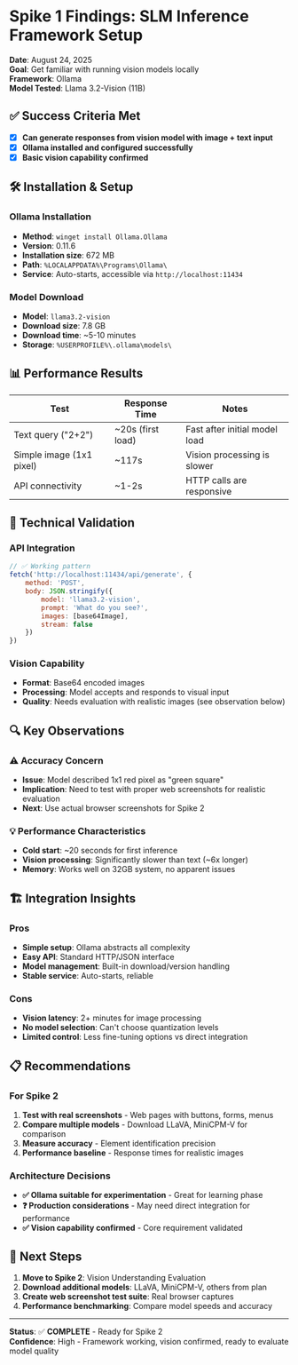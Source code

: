 # Spike 1 Findings: SLM Inference Framework Setup

**Date**: August 24, 2025  
**Goal**: Get familiar with running vision models locally  
**Framework**: Ollama  
**Model Tested**: Llama 3.2-Vision (11B)

## ✅ Success Criteria Met

- [x] **Can generate responses from vision model with image + text input**
- [x] **Ollama installed and configured successfully**
- [x] **Basic vision capability confirmed**

## 🛠️ Installation & Setup

### Ollama Installation
- **Method**: `winget install Ollama.Ollama`
- **Version**: 0.11.6
- **Installation size**: 672 MB
- **Path**: `%LOCALAPPDATA%\Programs\Ollama\`
- **Service**: Auto-starts, accessible via `http://localhost:11434`

### Model Download
- **Model**: `llama3.2-vision`
- **Download size**: 7.8 GB
- **Download time**: ~5-10 minutes
- **Storage**: `%USERPROFILE%\.ollama\models\`

## 📊 Performance Results

| Test | Response Time | Notes |
|------|--------------|-------|
| Text query ("2+2") | ~20s (first load) | Fast after initial model load |
| Simple image (1x1 pixel) | ~117s | Vision processing is slower |
| API connectivity | ~1-2s | HTTP calls are responsive |

## 🧪 Technical Validation

### API Integration
```javascript
// ✅ Working pattern
fetch('http://localhost:11434/api/generate', {
    method: 'POST',
    body: JSON.stringify({
        model: 'llama3.2-vision',
        prompt: 'What do you see?',
        images: [base64Image],
        stream: false
    })
})
```

### Vision Capability
- **Format**: Base64 encoded images
- **Processing**: Model accepts and responds to visual input
- **Quality**: Needs evaluation with realistic images (see observation below)

## 🔍 Key Observations

### ⚠️ Accuracy Concern
- **Issue**: Model described 1x1 red pixel as "green square"
- **Implication**: Need to test with proper web screenshots for realistic evaluation
- **Next**: Use actual browser screenshots for Spike 2

### 💡 Performance Characteristics
- **Cold start**: ~20 seconds for first inference
- **Vision processing**: Significantly slower than text (~6x longer)
- **Memory**: Works well on 32GB system, no apparent issues

## 🏗️ Integration Insights

### Pros
- **Simple setup**: Ollama abstracts all complexity
- **Easy API**: Standard HTTP/JSON interface
- **Model management**: Built-in download/version handling
- **Stable service**: Auto-starts, reliable

### Cons
- **Vision latency**: 2+ minutes for image processing
- **No model selection**: Can't choose quantization levels
- **Limited control**: Less fine-tuning options vs direct integration

## 📋 Recommendations

### For Spike 2
1. **Test with real screenshots** - Web pages with buttons, forms, menus
2. **Compare multiple models** - Download LLaVA, MiniCPM-V for comparison
3. **Measure accuracy** - Element identification precision
4. **Performance baseline** - Response times for realistic images

### Architecture Decisions
- **✅ Ollama suitable for experimentation** - Great for learning phase
- **❓ Production considerations** - May need direct integration for performance
- **✅ Vision capability confirmed** - Core requirement validated

## 🎯 Next Steps

1. **Move to Spike 2**: Vision Understanding Evaluation
2. **Download additional models**: LLaVA, MiniCPM-V, others from plan
3. **Create web screenshot test suite**: Real browser captures
4. **Performance benchmarking**: Compare model speeds and accuracy

---

**Status**: ✅ **COMPLETE** - Ready for Spike 2  
**Confidence**: High - Framework working, vision confirmed, ready to evaluate model quality
